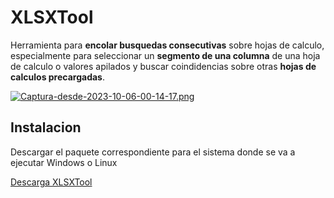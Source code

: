 # XLSXTool

Herramienta para **encolar busquedas consecutivas** sobre hojas de calculo, especialmente para seleccionar un **segmento de una columna** de una hoja de calculo o valores apilados y buscar coindidencias sobre otras **hojas de calculos precargadas**.

[![Captura-desde-2023-10-06-00-14-17.png](https://i.postimg.cc/s2xtVTD5/Captura-desde-2023-10-06-00-14-17.png)]("https://postimg.cc/Z9kfHFNq")

## Instalacion
Descargar el paquete correspondiente para el sistema donde se va a ejecutar Windows o Linux

[Descarga XLSXTool](https://drive.google.com/drive/folders/1teC3M2q-0G8cAQplp1AfvAM99AD-8AfM?usp=sharing)